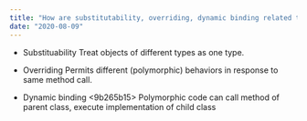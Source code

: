 ```yaml
---
title: "How are substitutability, overriding, dynamic binding related to polymorphism?"
date: "2020-08-09"
---
```


- Substituability
  <abc970ad>
  Treat objects of different types as one type.

- Overriding
  <af4b1218> 
  Permits different (polymorphic) behaviors in response to same method call.

- Dynamic binding
  <9b265b15>
  Polymorphic code can call method of parent class, execute implementation of child class
  
